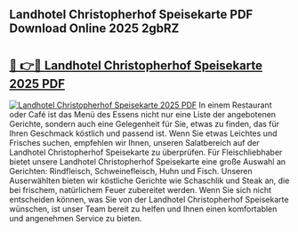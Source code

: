 ## Landhotel Christopherhof Speisekarte PDF Download Online 2025 2gbRZ

# <h2><a href="http://gcacuh6.nevu.top/?p=Landhotel+Christopherhof+Speisekarte">🔗 👉🔴 Landhotel Christopherhof Speisekarte 2025 PDF</a></h2>

[![Landhotel Christopherhof Speisekarte 2025 PDF](https://i.imgur.com/dBaPXMq.png)](http://gcacuh6.nevu.top/?p=Landhotel+Christopherhof+Speisekarte)
In einem Restaurant oder Café ist das Menü des Essens nicht nur eine Liste der angebotenen Gerichte, sondern auch eine Gelegenheit für Sie, etwas zu finden, das für Ihren Geschmack köstlich und passend ist. Wenn Sie etwas Leichtes und Frisches suchen, empfehlen wir Ihnen, unseren Salatbereich auf der Landhotel Christopherhof Speisekarte zu überprüfen. Für Fleischliebhaber bietet unsere Landhotel Christopherhof Speisekarte eine große Auswahl an Gerichten: Rindfleisch, Schweinefleisch, Huhn und Fisch. Unseren Auserwählten bieten wir köstliche Gerichte wie Schaschlik und Steak an, die bei frischem, natürlichem Feuer zubereitet werden. Wenn Sie sich nicht entscheiden können, was Sie von der Landhotel Christopherhof Speisekarte wünschen, ist unser Team bereit zu helfen und Ihnen einen komfortablen und angenehmen Service zu bieten.
